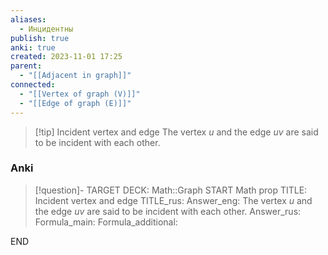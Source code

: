 ```yaml
---
aliases:
  - Инцидентны
publish: true
anki: true
created: 2023-11-01 17:25
parent:
  - "[[Adjacent in graph]]"
connected:
  - "[[Vertex of graph (V)]]"
  - "[[Edge of graph (E)]]"
---
```


> [!tip] Incident vertex and edge
> The vertex $u$ and the edge $uv$ are said to be incident with each other.

### Anki
> [!question]-
TARGET DECK: Math::Graph
START
Math prop
TITLE: Incident vertex and edge
TITLE_rus: 
Answer_eng: The vertex $u$ and the edge $uv$ are said to be incident with each other.
Answer_rus: 
Formula_main: 
Formula_additional:
<!--ID: 1699130467965-->
END












